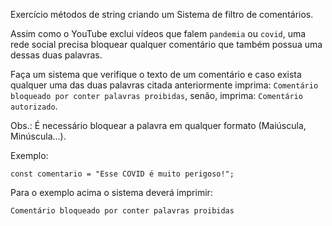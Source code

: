 Exercício métodos de string criando um Sistema de filtro de comentários.



Assim como o YouTube exclui vídeos que falem `pandemia` ou `covid`, uma rede social precisa bloquear qualquer comentário que também possua uma dessas duas palavras.

Faça um sistema que verifique o texto de um comentário e caso exista qualquer uma das duas palavras citada anteriormente imprima: `Comentário bloqueado por conter palavras proibidas`, senão, imprima: `Comentário autorizado`.

Obs.: É necessário bloquear a palavra em qualquer formato (Maiúscula, Minúscula...).

Exemplo:

```javascript=
const comentario = "Esse COVID é muito perigoso!";
```

Para o exemplo acima o sistema deverá imprimir:

```
Comentário bloqueado por conter palavras proibidas
```
